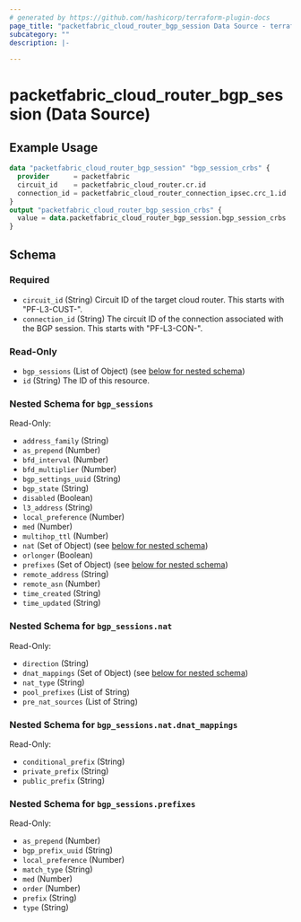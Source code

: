 ```yaml
---
# generated by https://github.com/hashicorp/terraform-plugin-docs
page_title: "packetfabric_cloud_router_bgp_session Data Source - terraform-provider-packetfabric"
subcategory: ""
description: |-
  
---
```


# packetfabric_cloud_router_bgp_session (Data Source)



## Example Usage

```terraform
data "packetfabric_cloud_router_bgp_session" "bgp_session_crbs" {
  provider      = packetfabric
  circuit_id    = packetfabric_cloud_router.cr.id
  connection_id = packetfabric_cloud_router_connection_ipsec.crc_1.id
}
output "packetfabric_cloud_router_bgp_session_crbs" {
  value = data.packetfabric_cloud_router_bgp_session.bgp_session_crbs
}
```


<!-- schema generated by tfplugindocs -->
## Schema

### Required

- `circuit_id` (String) Circuit ID of the target cloud router. This starts with "PF-L3-CUST-".
- `connection_id` (String) The circuit ID of the connection associated with the BGP session. This starts with "PF-L3-CON-".

### Read-Only

- `bgp_sessions` (List of Object) (see [below for nested schema](#nestedatt--bgp_sessions))
- `id` (String) The ID of this resource.

<a id="nestedatt--bgp_sessions"></a>
### Nested Schema for `bgp_sessions`

Read-Only:

- `address_family` (String)
- `as_prepend` (Number)
- `bfd_interval` (Number)
- `bfd_multiplier` (Number)
- `bgp_settings_uuid` (String)
- `bgp_state` (String)
- `disabled` (Boolean)
- `l3_address` (String)
- `local_preference` (Number)
- `med` (Number)
- `multihop_ttl` (Number)
- `nat` (Set of Object) (see [below for nested schema](#nestedobjatt--bgp_sessions--nat))
- `orlonger` (Boolean)
- `prefixes` (Set of Object) (see [below for nested schema](#nestedobjatt--bgp_sessions--prefixes))
- `remote_address` (String)
- `remote_asn` (Number)
- `time_created` (String)
- `time_updated` (String)

<a id="nestedobjatt--bgp_sessions--nat"></a>
### Nested Schema for `bgp_sessions.nat`

Read-Only:

- `direction` (String)
- `dnat_mappings` (Set of Object) (see [below for nested schema](#nestedobjatt--bgp_sessions--nat--dnat_mappings))
- `nat_type` (String)
- `pool_prefixes` (List of String)
- `pre_nat_sources` (List of String)

<a id="nestedobjatt--bgp_sessions--nat--dnat_mappings"></a>
### Nested Schema for `bgp_sessions.nat.dnat_mappings`

Read-Only:

- `conditional_prefix` (String)
- `private_prefix` (String)
- `public_prefix` (String)



<a id="nestedobjatt--bgp_sessions--prefixes"></a>
### Nested Schema for `bgp_sessions.prefixes`

Read-Only:

- `as_prepend` (Number)
- `bgp_prefix_uuid` (String)
- `local_preference` (Number)
- `match_type` (String)
- `med` (Number)
- `order` (Number)
- `prefix` (String)
- `type` (String)



